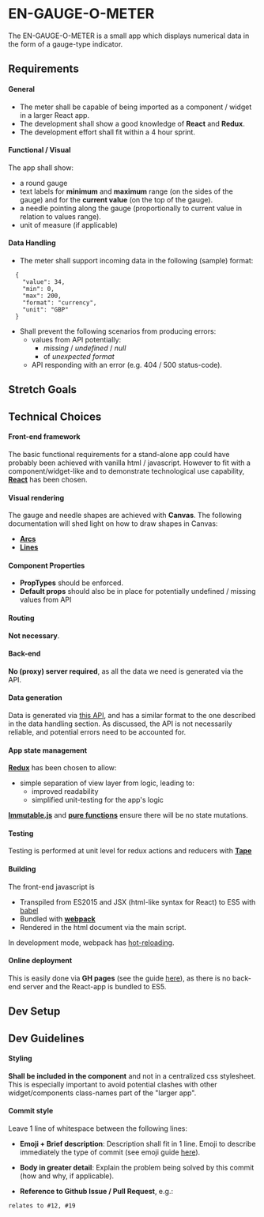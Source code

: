 # EN-GAUGE-O-METER
The EN-GAUGE-O-METER is a small app which displays numerical data in the form of a gauge-type indicator.

## Requirements
#### General
- The meter shall be capable of being imported as a component / widget in a larger React app.
- The development shall show a good knowledge of **React** and **Redux**.
- The development effort shall fit within a 4 hour sprint.

#### Functional / Visual
The app shall show:
- a round gauge
- text labels for **minimum** and **maximum** range (on the sides of the gauge) and for the **current value** (on the top of the gauge).
- a needle pointing along the gauge (proportionally to current value in relation to values range).
- unit of measure (if applicable)

#### Data Handling
- The meter shall support incoming data in the following (sample) format:
```
  {
    "value": 34,
    "min": 0,
    "max": 200,
    "format": "currency",
    "unit": "GBP"
  }
```
- Shall prevent the following scenarios from producing errors:
  - values from API potentially:
    - *missing* / *undefined* / *null*
    - of *unexpected format*
  - API responding with an error (e.g. 404 / 500 status-code).

## Stretch Goals

## Technical Choices
#### Front-end framework
The basic functional requirements for a stand-alone app could have probably been achieved with vanilla html / javascript. However to fit with a component/widget-like and to demonstrate technological use capability, **[React](https://facebook.github.io/react/)** has been chosen.

#### Visual rendering
The gauge and needle shapes are achieved with **Canvas**.
The following documentation will shed light on how to draw shapes in Canvas:
- **[Arcs](https://developer.mozilla.org/it/docs/Web/API/CanvasRenderingContext2D/arc)**
- **[Lines](https://developer.mozilla.org/en-US/docs/Web/API/Canvas_API/Tutorial/Drawing_shapes#Lines)**

#### Component Properties
- **PropTypes** should be enforced.
- **Default props** should also be in place for potentially undefined / missing values from API

#### Routing
**Not necessary**.

#### Back-end
**No (proxy) server required**, as all the data we need is generated via the API.

#### Data generation
Data is generated via [this API](https://widgister.herokuapp.com/challenge/frontend), and has a similar format to the one described in the data handling section. As discussed, the API is not necessarily reliable, and potential errors need to be accounted for.

#### App state management
**[Redux](
redux.js.org/)** has been chosen to allow:
- simple separation of view layer from logic, leading to:
  - improved readability
  - simplified unit-testing for the app's logic

**[Immutable.js](https://facebook.github.io/immutable-js/)** and **[pure functions](https://en.wikipedia.org/wiki/Pure_function)** ensure there will be no state mutations.

#### Testing
Testing is performed at unit level for redux actions and reducers with **[Tape](https://github.com/substack/tape)**

#### Building
The front-end javascript is
- Transpiled from ES2015 and JSX (html-like syntax for React) to ES5 with [babel](https://babeljs.io/docs/plugins/)
- Bundled with **[webpack](https://webpack.github.io/docs/)**
- Rendered in the html document via the main script.

In development mode, webpack has [hot-reloading](https://webpack.github.io/docs/hot-module-replacement-with-webpack.html).

#### Online deployment
This is easily done via **GH pages** (see the guide [here](https://help.github.com/articles/user-organization-and-project-pages/)), as there is no back-end server and the React-app is bundled to ES5.

## Dev Setup

## Dev Guidelines
#### Styling
**Shall be included in the component** and not in a centralized css stylesheet. This is especially important to avoid potential clashes with other widget/components class-names part of the "larger app".

#### Commit style
Leave 1 line of whitespace between the following lines:

- **Emoji + Brief description**:
Description shall fit in 1 line.
Emoji to describe immediately the type of commit (see emoji guide [here](emoji_guide.md)).

- **Body in greater detail**:
Explain the problem being solved by this commit (how and why, if applicable).
- **Reference to Github Issue / Pull Request**, e.g.:
```
relates to #12, #19
```
